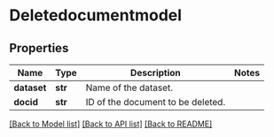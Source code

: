 # Deletedocumentmodel

## Properties
Name | Type | Description | Notes
------------ | ------------- | ------------- | -------------
**dataset** | **str** | Name of the dataset. | 
**docid** | **str** | ID of the document to be deleted. | 

[[Back to Model list]](../README.md#documentation-for-models) [[Back to API list]](../README.md#documentation-for-api-endpoints) [[Back to README]](../README.md)


